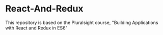 # React-And-Redux
This repository is based on the Pluralsight course, "Building Applications with React and Redux in ES6"
